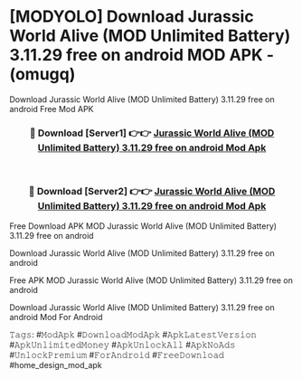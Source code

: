 # [MODYOLO] Download Jurassic World Alive (MOD Unlimited Battery) 3.11.29 free on android MOD APK - (omugq)
Download Jurassic World Alive (MOD Unlimited Battery) 3.11.29 free on android Free Mod APK

<div align="center">
<h3>🔴 Download [Server1] 👉👉 <a href="https://apk-comot.site?title=Jurassic_World_Alive_(MOD_Unlimited_Battery)_3.11.29_free_on_android">Jurassic World Alive (MOD Unlimited Battery) 3.11.29 free on android Mod Apk</a></h3><br>

<h3>🔴 Download [Server2] 👉👉 <a href="https://apk-comot.site?title=Jurassic_World_Alive_(MOD_Unlimited_Battery)_3.11.29_free_on_android">Jurassic World Alive (MOD Unlimited Battery) 3.11.29 free on android Mod Apk</a></h3>
</div>


Free Download APK MOD Jurassic World Alive (MOD Unlimited Battery) 3.11.29 free on android

Download Jurassic World Alive (MOD Unlimited Battery) 3.11.29 free on android 

Free APK MOD Jurassic World Alive (MOD Unlimited Battery) 3.11.29 free on android 

Download Jurassic World Alive (MOD Unlimited Battery) 3.11.29 free on android Mod For Android

𝚃𝚊𝚐𝚜: #𝙼𝚘𝚍𝙰𝚙𝚔 #𝙳𝚘𝚠𝚗𝚕𝚘𝚊𝚍𝙼𝚘𝚍𝙰𝚙𝚔 #𝙰𝚙𝚔𝙻𝚊𝚝𝚎𝚜𝚝𝚅𝚎𝚛𝚜𝚒𝚘𝚗 #𝙰𝚙𝚔𝚄𝚗𝚕𝚒𝚖𝚒𝚝𝚎𝚍𝙼𝚘𝚗𝚎𝚢 #𝙰𝚙𝚔𝚄𝚗𝚕𝚘𝚌𝚔𝙰𝚕𝚕 #𝙰𝚙𝚔𝙽𝚘𝙰𝚍𝚜 #𝚄𝚗𝚕𝚘𝚌𝚔𝙿𝚛𝚎𝚖𝚒𝚞𝚖 #𝙵𝚘𝚛𝙰𝚗𝚍𝚛𝚘𝚒𝚍 #𝙵𝚛𝚎𝚎𝙳𝚘𝚠𝚗𝚕𝚘𝚊𝚍 #home_design_mod_apk